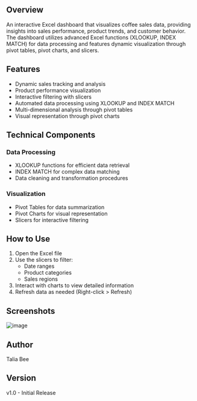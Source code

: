 

## Overview
An interactive Excel dashboard that visualizes coffee sales data, providing insights into sales performance, product trends, and customer behavior. The dashboard utilizes advanced Excel functions (XLOOKUP, INDEX MATCH) for data processing and features dynamic visualization through pivot tables, pivot charts, and slicers.

## Features
- Dynamic sales tracking and analysis
- Product performance visualization
- Interactive filtering with slicers
- Automated data processing using XLOOKUP and INDEX MATCH
- Multi-dimensional analysis through pivot tables
- Visual representation through pivot charts

## Technical Components
### Data Processing
- XLOOKUP functions for efficient data retrieval
- INDEX MATCH for complex data matching
- Data cleaning and transformation procedures

### Visualization
- Pivot Tables for data summarization
- Pivot Charts for visual representation
- Slicers for interactive filtering

## How to Use
1. Open the Excel file
2. Use the slicers to filter:
   - Date ranges
   - Product categories
   - Sales regions
3. Interact with charts to view detailed information
54. Refresh data as needed (Right-click > Refresh)

## Screenshots
![image](https://github.com/user-attachments/assets/617141cc-3f03-4339-95b9-75cd268f4157)


## Author
Talia Bee

## Version
v1.0 - Initial Release

